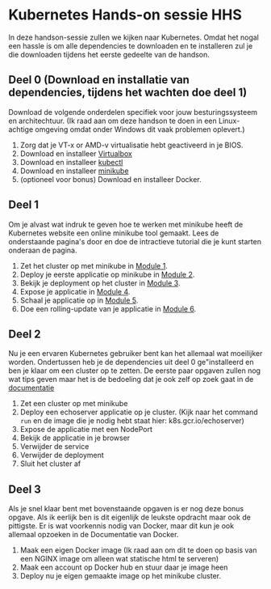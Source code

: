 # Kubernetes Hands-on sessie HHS

In deze handson-sessie zullen we kijken naar Kubernetes. Omdat het nogal een hassle is om alle dependencies te downloaden en te installeren zul je die downloaden tijdens het eerste gedeelte van de handson.

## Deel 0 (Download en installatie van dependencies, tijdens het wachten doe deel 1)
Download de volgende onderdelen specifiek voor jouw besturingssysteem en architechtuur. (Ik raad aan om deze handson te doen in een Linux-achtige omgeving omdat onder Windows dit vaak problemen oplevert.) 

1. Zorg dat je VT-x or AMD-v virtualisatie hebt geactiveerd in je BIOS.
2. Download en installeer [Virtualbox](https://www.virtualbox.org/wiki/Downloads)
3. Download en installeer [kubectl](https://kubernetes.io/docs/tasks/tools/install-kubectl/)
4. Download en installeer [minikube](https://github.com/kubernetes/minikube/releases)
5. (optioneel voor bonus) Download en installeer Docker.

## Deel 1

Om je alvast wat indruk te geven hoe te werken met minikube heeft de Kubernetes website een online minikube tool gemaakt. Lees de onderstaande pagina's door en doe de intractieve tutorial die je kunt starten onderaan de pagina.

1. Zet het cluster op met minikube in [Module 1](https://kubernetes.io/docs/tutorials/kubernetes-basics/create-cluster/).
2. Deploy je eerste applicatie op minikube in [Module 2](https://kubernetes.io/docs/tutorials/kubernetes-basics/deploy-app/deploy-intro/).
3. Bekijk je deployment op het cluster in [Module 3](https://kubernetes.io/docs/tutorials/kubernetes-basics/explore/explore-intro/).
4. Expose je applicatie in [Module 4](https://kubernetes.io/docs/tutorials/kubernetes-basics/expose/expose-intro/).
5. Schaal je applicatie op in [Module 5](https://kubernetes.io/docs/tutorials/kubernetes-basics/scale/scale-intro/).
6. Doe een rolling-update van je applicatie in [Module 6](https://kubernetes.io/docs/tutorials/kubernetes-basics/update/update-intro/).

## Deel 2

Nu je een ervaren Kubernetes gebruiker bent kan het allemaal wat moeilijker worden. Ondertussen heb je de dependencies uit deel 0 ge"installeerd en ben je klaar om een cluster op te zetten. De eerste paar opgaven zullen nog wat tips geven maar het is de bedoeling dat je ook zelf op zoek gaat in de [documentatie](https://kubernetes.io/docs)

1. Zet een cluster op met minikube
2. Deploy een echoserver applicatie op je cluster. (Kijk naar het command `run` en de image die je nodig hebt staat hier: k8s.gcr.io/echoserver)
3. Expose de applicatie met een NodePort
4. Bekijk de applicatie in je browser
5. Verwijder de service
6. Verwijder de deployment
7. Sluit het cluster af

## Deel 3

Als je snel klaar bent met bovenstaande opgaven is er nog deze bonus opgave. Als ik eerlijk ben is dit eigenlijk de leukste opdracht maar ook de pittigste. Er is wat voorkennis nodig van Docker, maar dit kun je ook allemaal opzoeken in de Documentatie van Docker.

1. Maak een eigen Docker image (Ik raad aan om dit te doen op basis van een NGINX image om alleen wat statische html te serveren)
2. Maak een account op Docker hub en stuur daar je image heen
3. Deploy nu je eigen gemaakte image op het minikube cluster.


